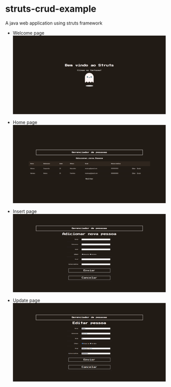 # struts-crud-example
A java web application using struts framework

- Welcome page
![Screenshot](screenshots/welcome-page.png)

- Home page
![Screenshot](screenshots/home-page.png)

- Insert page
![Screenshot](screenshots/insert-page.png)

- Update page
![Screenshot](screenshots/update-page.png)
